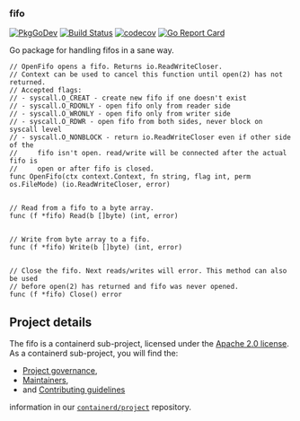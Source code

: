 ### fifo

[![PkgGoDev](https://pkg.go.dev/badge/github.com/containerd/fifo)](https://pkg.go.dev/github.com/containerd/fifo)
[![Build Status](https://github.com/containerd/fifo/workflows/CI/badge.svg)](https://github.com/containerd/fifo/actions?query=workflow%3ACI)
[![codecov](https://codecov.io/gh/containerd/fifo/branch/master/graph/badge.svg)](https://codecov.io/gh/containerd/fifo)
[![Go Report Card](https://goreportcard.com/badge/github.com/containerd/fifo)](https://goreportcard.com/report/github.com/containerd/fifo)

Go package for handling fifos in a sane way.

```
// OpenFifo opens a fifo. Returns io.ReadWriteCloser.
// Context can be used to cancel this function until open(2) has not returned.
// Accepted flags:
// - syscall.O_CREAT - create new fifo if one doesn't exist
// - syscall.O_RDONLY - open fifo only from reader side
// - syscall.O_WRONLY - open fifo only from writer side
// - syscall.O_RDWR - open fifo from both sides, never block on syscall level
// - syscall.O_NONBLOCK - return io.ReadWriteCloser even if other side of the
//     fifo isn't open. read/write will be connected after the actual fifo is
//     open or after fifo is closed.
func OpenFifo(ctx context.Context, fn string, flag int, perm os.FileMode) (io.ReadWriteCloser, error)


// Read from a fifo to a byte array.
func (f *fifo) Read(b []byte) (int, error)


// Write from byte array to a fifo.
func (f *fifo) Write(b []byte) (int, error)


// Close the fifo. Next reads/writes will error. This method can also be used
// before open(2) has returned and fifo was never opened.
func (f *fifo) Close() error
```

## Project details

The fifo is a containerd sub-project, licensed under the [Apache 2.0 license](./LICENSE).
As a containerd sub-project, you will find the:

 * [Project governance](https://github.com/containerd/project/blob/master/GOVERNANCE.md),
 * [Maintainers](https://github.com/containerd/project/blob/master/MAINTAINERS),
 * and [Contributing guidelines](https://github.com/containerd/project/blob/master/CONTRIBUTING.md)

information in our [`containerd/project`](https://github.com/containerd/project) repository.

